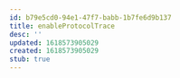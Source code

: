 ```yaml
---
id: b79e5cd0-94e1-47f7-babb-1b7fe6d9b137
title: enableProtocolTrace
desc: ''
updated: 1618573905029
created: 1618573905029
stub: true
---
```


